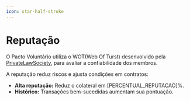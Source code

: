 ```yaml
---
icon: star-half-stroke
---
```


# Reputação

O Pacto Voluntário utiliza o WOT(Web Of Turst) desenvolvido pela [PrivateLawSociety](https://privatelawsociety.net/wot), para avaliar a confiabilidade dos membros.&#x20;

A reputação reduz riscos e ajusta condições em contratos:

* **Alta reputação:** Reduz o colateral em \[PERCENTUAL\_REPUTACAO]%.
* **Histórico:** Transações bem-sucedidas aumentam sua pontuação.



